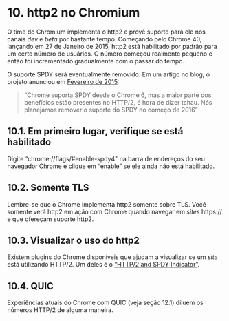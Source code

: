 # 10. http2 no Chromium

O time do Chromium implementa o http2 e provê suporte para ele nos canais _dev_ e _beta_ por bastante tempo. Começando pelo Chrome 40, lançando em 27 de Janeiro de 2015, http2 está habilitado por padrão para um certo número de usuários. O número começou realmente pequeno e então foi incrementado gradualmente com o passar do tempo.

O suporte SPDY será eventualmente removido. Em um artigo no blog, o projeto anunciou em [Fevereiro de 2015](http://blog.chromium.org/2015/02/hello-http2-goodbye-spdy-http-is_9.html):

> “Chrome suporta SPDY desde o Chrome 6, mas a maior parte dos benefícios estão presentes no HTTP/2, é hora de dizer tchau. Nós planejamos remover o suporte do SPDY no começo de 2016”

## 10.1. Em primeiro lugar, verifique se está habilitado

Digite “chrome://flags/#enable-spdy4" na barra de endereços do seu navegador Chrome e clique em “enable” se ele ainda não está habilitado.

## 10.2. Somente TLS

Lembre-se que o Chrome implementa http2 somente sobre TLS. Você somente verá http2 em ação com Chrome quando navegar em _sites_ https:// e que ofereçam suporte http2.

## 10.3. Visualizar o uso do http2

Existem plugins do Chrome disponíveis que ajudam a visualizar se um _site_ está utilizando HTTP/2. Um deles é o [“HTTP/2 and SPDY Indicator”](https://chrome.google.com/webstore/detail/spdy-indicator/mpbpobfflnpcgagjijhmgnchggcjblin).

## 10.4. QUIC

Experiências atuais do Chrome com QUIC (veja seção 12.1) diluem os números HTTP/2 de alguma maneira.
